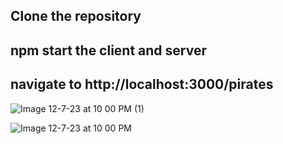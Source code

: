 ## Clone the repository
## npm start the client and server
## navigate to http://localhost:3000/pirates 

![Image 12-7-23 at 10 00 PM (1)](https://github.com/Mayank-Patel1015/MERN/assets/141281241/8dbfac3e-6453-4a31-8111-594bca449c92)

![Image 12-7-23 at 10 00 PM](https://github.com/Mayank-Patel1015/MERN/assets/141281241/468a1f9d-b868-472a-b497-86af5f0098e8)
